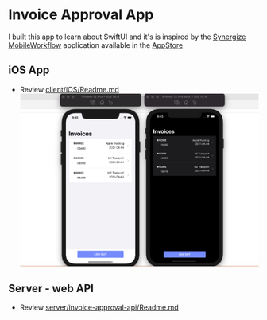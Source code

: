 # Invoice Approval App

I built this app to learn about SwiftUI and it's is inspired by the [Synergize MobileWorkflo‪w](https://apps.apple.com/ca/app/synergize-mobileworkflow/id1115310164) application available in the [AppStore](https://apps.apple.com)

## iOS App

- Review [client/iOS/Readme.md](client/iOS/Readme.md)
  ![iOS App - Invoice list view](.github/media/iOS_Invoice_list.png "iOS App - Invoice list view")

## Server - web API

- Review [server/invoice-approval-api/Readme.md](server/invoice-approval-api/Readme.md)
